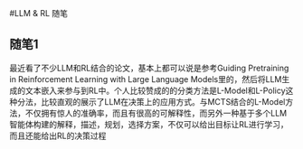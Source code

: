 #LLM & RL 随笔
## 随笔1
最近看了不少LLM和RL结合的论文，基本上都可以说是参考Guiding Pretraining in Reinforcement Learning with Large Language Models里的，然后将LLM生成的文本嵌入来参与到RL中。个人比较赞成的的分类方法是L-Model和L-Policy这种分法，比较直观的展示了LLM在决策上的应用方式。与MCTS结合的L-Model方法，不仅拥有惊人的准确率，而且有很高的可解释性，而另外一种基于多个LLM智能体构建的解释，描述，规划，选择方案，不仅可以给出目标让RL进行学习，而且还能给出RL的决策过程